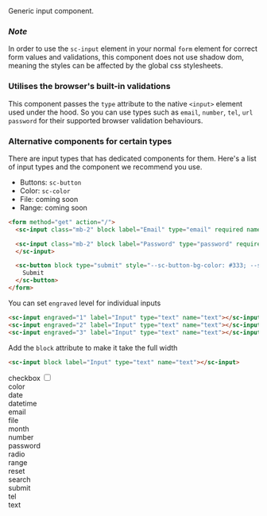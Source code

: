 <div class="intro">
Generic input component.
</div>

### *Note* 
In order to use the `sc-input` element in your normal `form` element for correct form values and validations, this component does not use shadow dom, meaning the styles can be affected by the global css stylesheets.

### Utilises the browser's built-in validations
This component passes the `type` attribute to the native `<input>` element used under the hood. So you can use types such as `email`, `number`, `tel`, `url` `password` for their supported browser validation behaviours.


### Alternative components for certain types

There are input types that has dedicated components for them. Here's a list of input types and the component we recommend you use. 

- Buttons: `sc-button`
- Color: `sc-color`
- File: coming soon 
- Range: coming soon


```html
<form method="get" action="/">
  <sc-input class="mb-2" block label="Email" type="email" required name="email" id="email"></sc-input>

  <sc-input class="mb-2" block label="Password" type="password" required name="password" maxlength="6" id="password">
  </sc-input>

  <sc-button block type="submit" style="--sc-button-bg-color: #333; --sc-button-text-color: #fff;">
    Submit
  </sc-button>
</form>
```

You can set `engraved` level for individual inputs

```html
<sc-input engraved="1" label="Input" type="text" name="text"></sc-input>
<sc-input engraved="2" label="Input" type="text" name="text"></sc-input>
<sc-input engraved="3" label="Input" type="text" name="text"></sc-input>
```


Add the `block` attribute to make it take the full width
```html
<sc-input block label="Input" type="text" name="text"></sc-input>
```


<div class="mb-5">
  checkbox
  <sc-input type="checkbox">
  </sc-input>
  <input type="checkbox">
  </input>
</div>
<div class="mb-5">
  color
  <sc-input type="color">
  </sc-input>
</div>
<div class="mb-5">
  date
  <sc-input type="date">
  </sc-input>
</div>
<div class="mb-5">
  datetime
  <sc-input type="datetime-local">
  </sc-input>
</div>
<div class="mb-5">
  email
  <sc-input type="email">
  </sc-input>
</div>
<div class="mb-5">
  file
  <sc-input type="file">
  </sc-input>
</div>
<div class="mb-5">
  month
  <sc-input type="month">
  </sc-input>
</div>
<div class="mb-5">
  number
  <sc-input type="number">
  </sc-input>
</div>
<div class="mb-5">
  password
  <sc-input type="password">
  </sc-input>
</div>
<div class="mb-5">
  radio
  <sc-input type="radio">
  </sc-input>
</div>
<div class="mb-5">
  range
  <sc-input type="range">
  </sc-input>
</div>
<div class="mb-5">
  reset
  <sc-input type="reset">
  </sc-input>
</div>
<div class="mb-5">
  search
  <sc-input type="search">
  </sc-input>
</div>
<div class="mb-5">
  submit
  <sc-input type="submit">
  </sc-input>
</div>
<div class="mb-5">
  tel
  <sc-input type="tel">
  </sc-input>
</div>
<div class="mb-5">
  text
  <sc-input type="text">
  </sc-input>
</div>
<sc-input type="time">
</sc-input>
<sc-input type="url">
</sc-input>
<sc-input type="week">
</sc-input>